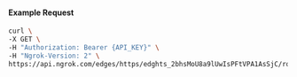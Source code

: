<!-- Code generated for API Clients. DO NOT EDIT. -->

#### Example Request

```bash
curl \
-X GET \
-H "Authorization: Bearer {API_KEY}" \
-H "Ngrok-Version: 2" \
https://api.ngrok.com/edges/https/edghts_2bhsMoU8a9lUwIsPFtVPA1AsSjC/routes/edghtsrt_2bhsMn4Gfj5Yhz2FitztvJO4weu/jwt_validation
```
